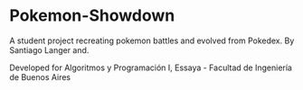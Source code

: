 # Pokemon-Showdown
A student project recreating pokemon battles and evolved from Pokedex. By Santiago Langer and. 

Developed for Algoritmos y Programación I, Essaya - Facultad de Ingeniería de Buenos Aires
